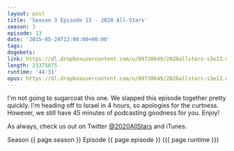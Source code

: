 ```yaml
---
layout: post
title: 'Season 3 Episode 13 - 2020 All-Stars'
season: 3
episode: 13
date: '2015-05-24T12:00:00+00:00'
tags:
dogebets:
link: https://dl.dropboxusercontent.com/u/89720649/2020allstars-s3e13.mp3
length: 21375075
runtime: '44:31'
opus: https://dl.dropboxusercontent.com/u/89720649/2020allstars-s3e13.opus
---
```

I'm not going to sugarcoat this one.  We slapped this episode together pretty quickly.  I'm heading off to Israel in 4 hours, so apologies for the curtness.  However, we still have 45 minutes of podcasting goodness for you.  Enjoy!  

As always, check us out on Twitter [@2020AllStars](https://www.twitter.com/2020allstars) and iTunes.  

Season {{ page.season }} Episode {{ page.episode }} ({{ page.runtime }})  

